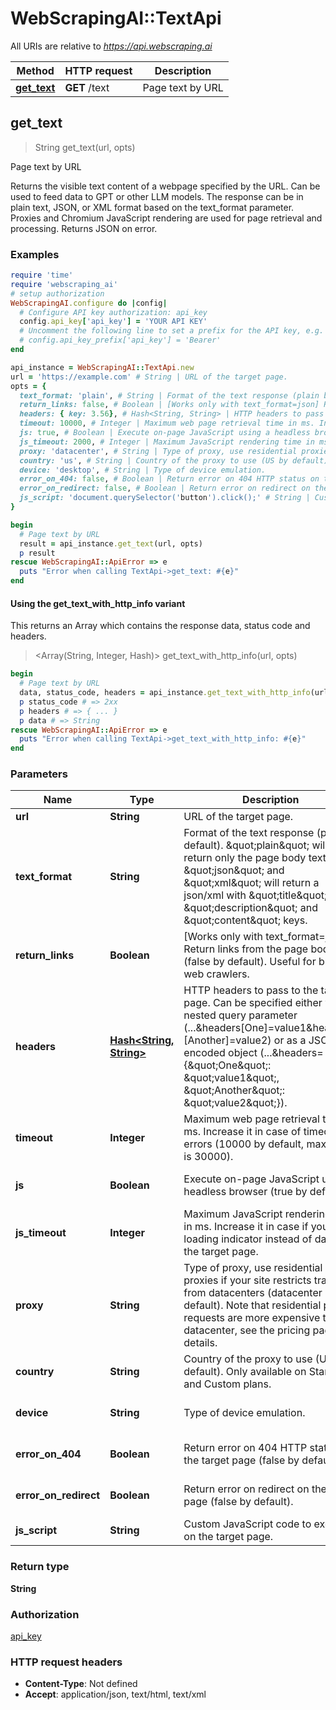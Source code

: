 # WebScrapingAI::TextApi

All URIs are relative to *https://api.webscraping.ai*

| Method | HTTP request | Description |
| ------ | ------------ | ----------- |
| [**get_text**](TextApi.md#get_text) | **GET** /text | Page text by URL |


## get_text

> String get_text(url, opts)

Page text by URL

Returns the visible text content of a webpage specified by the URL. Can be used to feed data to GPT or other LLM models. The response can be in plain text, JSON, or XML format based on the text_format parameter. Proxies and Chromium JavaScript rendering are used for page retrieval and processing. Returns JSON on error.

### Examples

```ruby
require 'time'
require 'webscraping_ai'
# setup authorization
WebScrapingAI.configure do |config|
  # Configure API key authorization: api_key
  config.api_key['api_key'] = 'YOUR API KEY'
  # Uncomment the following line to set a prefix for the API key, e.g. 'Bearer' (defaults to nil)
  # config.api_key_prefix['api_key'] = 'Bearer'
end

api_instance = WebScrapingAI::TextApi.new
url = 'https://example.com' # String | URL of the target page.
opts = {
  text_format: 'plain', # String | Format of the text response (plain by default). \"plain\" will return only the page body text. \"json\" and \"xml\" will return a json/xml with \"title\", \"description\" and \"content\" keys.
  return_links: false, # Boolean | [Works only with text_format=json] Return links from the page body text (false by default). Useful for building web crawlers.
  headers: { key: 3.56}, # Hash<String, String> | HTTP headers to pass to the target page. Can be specified either via a nested query parameter (...&headers[One]=value1&headers=[Another]=value2) or as a JSON encoded object (...&headers={\"One\": \"value1\", \"Another\": \"value2\"}).
  timeout: 10000, # Integer | Maximum web page retrieval time in ms. Increase it in case of timeout errors (10000 by default, maximum is 30000).
  js: true, # Boolean | Execute on-page JavaScript using a headless browser (true by default).
  js_timeout: 2000, # Integer | Maximum JavaScript rendering time in ms. Increase it in case if you see a loading indicator instead of data on the target page.
  proxy: 'datacenter', # String | Type of proxy, use residential proxies if your site restricts traffic from datacenters (datacenter by default). Note that residential proxy requests are more expensive than datacenter, see the pricing page for details.
  country: 'us', # String | Country of the proxy to use (US by default). Only available on Startup and Custom plans.
  device: 'desktop', # String | Type of device emulation.
  error_on_404: false, # Boolean | Return error on 404 HTTP status on the target page (false by default).
  error_on_redirect: false, # Boolean | Return error on redirect on the target page (false by default).
  js_script: 'document.querySelector('button').click();' # String | Custom JavaScript code to execute on the target page.
}

begin
  # Page text by URL
  result = api_instance.get_text(url, opts)
  p result
rescue WebScrapingAI::ApiError => e
  puts "Error when calling TextApi->get_text: #{e}"
end
```

#### Using the get_text_with_http_info variant

This returns an Array which contains the response data, status code and headers.

> <Array(String, Integer, Hash)> get_text_with_http_info(url, opts)

```ruby
begin
  # Page text by URL
  data, status_code, headers = api_instance.get_text_with_http_info(url, opts)
  p status_code # => 2xx
  p headers # => { ... }
  p data # => String
rescue WebScrapingAI::ApiError => e
  puts "Error when calling TextApi->get_text_with_http_info: #{e}"
end
```

### Parameters

| Name | Type | Description | Notes |
| ---- | ---- | ----------- | ----- |
| **url** | **String** | URL of the target page. |  |
| **text_format** | **String** | Format of the text response (plain by default). \&quot;plain\&quot; will return only the page body text. \&quot;json\&quot; and \&quot;xml\&quot; will return a json/xml with \&quot;title\&quot;, \&quot;description\&quot; and \&quot;content\&quot; keys. | [optional][default to &#39;plain&#39;] |
| **return_links** | **Boolean** | [Works only with text_format&#x3D;json] Return links from the page body text (false by default). Useful for building web crawlers. | [optional][default to false] |
| **headers** | [**Hash&lt;String, String&gt;**](String.md) | HTTP headers to pass to the target page. Can be specified either via a nested query parameter (...&amp;headers[One]&#x3D;value1&amp;headers&#x3D;[Another]&#x3D;value2) or as a JSON encoded object (...&amp;headers&#x3D;{\&quot;One\&quot;: \&quot;value1\&quot;, \&quot;Another\&quot;: \&quot;value2\&quot;}). | [optional] |
| **timeout** | **Integer** | Maximum web page retrieval time in ms. Increase it in case of timeout errors (10000 by default, maximum is 30000). | [optional][default to 10000] |
| **js** | **Boolean** | Execute on-page JavaScript using a headless browser (true by default). | [optional][default to true] |
| **js_timeout** | **Integer** | Maximum JavaScript rendering time in ms. Increase it in case if you see a loading indicator instead of data on the target page. | [optional][default to 2000] |
| **proxy** | **String** | Type of proxy, use residential proxies if your site restricts traffic from datacenters (datacenter by default). Note that residential proxy requests are more expensive than datacenter, see the pricing page for details. | [optional][default to &#39;datacenter&#39;] |
| **country** | **String** | Country of the proxy to use (US by default). Only available on Startup and Custom plans. | [optional][default to &#39;us&#39;] |
| **device** | **String** | Type of device emulation. | [optional][default to &#39;desktop&#39;] |
| **error_on_404** | **Boolean** | Return error on 404 HTTP status on the target page (false by default). | [optional][default to false] |
| **error_on_redirect** | **Boolean** | Return error on redirect on the target page (false by default). | [optional][default to false] |
| **js_script** | **String** | Custom JavaScript code to execute on the target page. | [optional] |

### Return type

**String**

### Authorization

[api_key](../README.md#api_key)

### HTTP request headers

- **Content-Type**: Not defined
- **Accept**: application/json, text/html, text/xml

